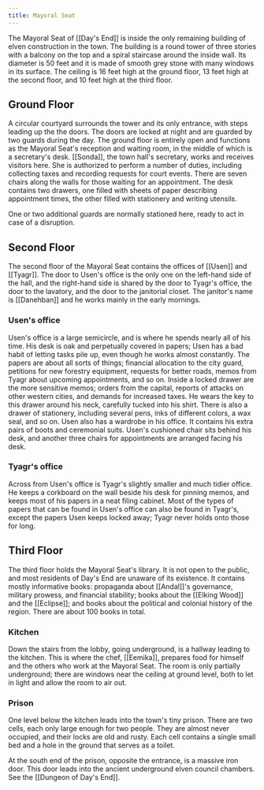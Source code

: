 ```yaml
---
title: Mayoral Seat
---
```


The Mayoral Seat of [[Day's End]] is inside the only remaining building of elven construction in the town. The building is a round tower of three stories with a balcony on the top and a spiral staircase around the inside wall. Its diameter is 50 feet and it is made of smooth grey stone with many windows in its surface. The ceiling is 16 feet high at the ground floor, 13 feet high at the second floor, and 10 feet high at the third floor.

## Ground Floor

A circular courtyard surrounds the tower and its only entrance, with steps leading up the the doors. The doors are locked at night and are guarded by two guards during the day. The ground floor is entirely open and functions as the Mayoral Seat's reception and waiting room, in the middle of which is a secretary's desk. [[Sonda]], the town hall's secretary, works and receives visitors here. She is authorized to perform a number of duties, including collecting taxes and recording requests for court events. There are seven chairs along the walls for those waiting for an appointment. The desk contains two drawers, one filled with sheets of paper describing appointment times, the other filled with stationery and writing utensils.

One or two additional guards are normally stationed here, ready to act in case of a disruption.

## Second Floor

The second floor of the Mayoral Seat contains the offices of [[Usen]] and [[Tyagr]]. The door to Usen's office is the only one on the left-hand side of the hall, and the right-hand side is shared by the door to Tyagr's office, the door to the lavatory, and the door to the janitorial closet. The janitor's name is [[Danehban]] and he works mainly in the early mornings.

### Usen's office

Usen's office is a large semicircle, and is where he spends nearly all of his time. His desk is oak and perpetually covered in papers; Usen has a bad habit of letting tasks pile up, even though he works almost constantly. The papers are about all sorts of things; financial allocation to the city guard, petitions for new forestry equipment, requests for better roads, memos from Tyagr about upcoming appointments, and so on. Inside a locked drawer are the more sensitive memos; orders from the capital, reports of attacks on other western cities, and demands for increased taxes. He wears the key to this drawer around his neck, carefully tucked into his shirt. There is also a drawer of stationery, including several pens, inks of different colors, a wax seal, and so on. Usen also has a wardrobe in his office. It contains his extra pairs of boots and ceremonial suits. Usen's cushioned chair sits behind his desk, and another three chairs for appointments are arranged facing his desk.

### Tyagr's office

Across from Usen's office is Tyagr's slightly smaller and much tidier office. He keeps a corkboard on the wall beside his desk for pinning memos, and keeps most of his papers in a neat filing cabinet. Most of the types of papers that can be found in Usen's office can also be found in Tyagr's, except the papers Usen keeps locked away; Tyagr never holds onto those for long.

## Third Floor

The third floor holds the Mayoral Seat's library. It is not open to the public, and most residents of Day's End are unaware of its existence. It contains mostly informative books: propaganda about [[Andal]]'s governance, military prowess, and financial stability; books about the [[Elking Wood]] and the [[Eclipse]]; and books about the political and colonial history of the region. There are about 100 books in total.

### Kitchen

Down the stairs from the lobby, going underground, is a hallway leading to the kitchen. This is where the chef, [[Eemika]], prepares food for himself and the others who work at the Mayoral Seat. The room is only partially underground; there are windows near the ceiling at ground level, both to let in light and allow the room to air out.

### Prison

One level below the kitchen leads into the town's tiny prison. There are two cells, each only large enough for two people. They are almost never occupied, and their locks are old and rusty. Each cell contains a single small bed and a hole in the ground that serves as a toilet.

At the south end of the prison, opposite the entrance, is a massive iron door. This door leads into the ancient underground elven council chambers. See the [[Dungeon of Day's End]].
